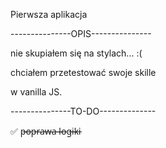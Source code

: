Pierwsza aplikacja 

---------------OPIS---------------

nie skupiałem się na stylach... :( 

chciałem przetestować swoje skille

w vanilla JS.

---------------TO-DO--------------

 ✅ p̶o̶p̶r̶a̶w̶a̶ ̶l̶o̶g̶i̶k̶i
